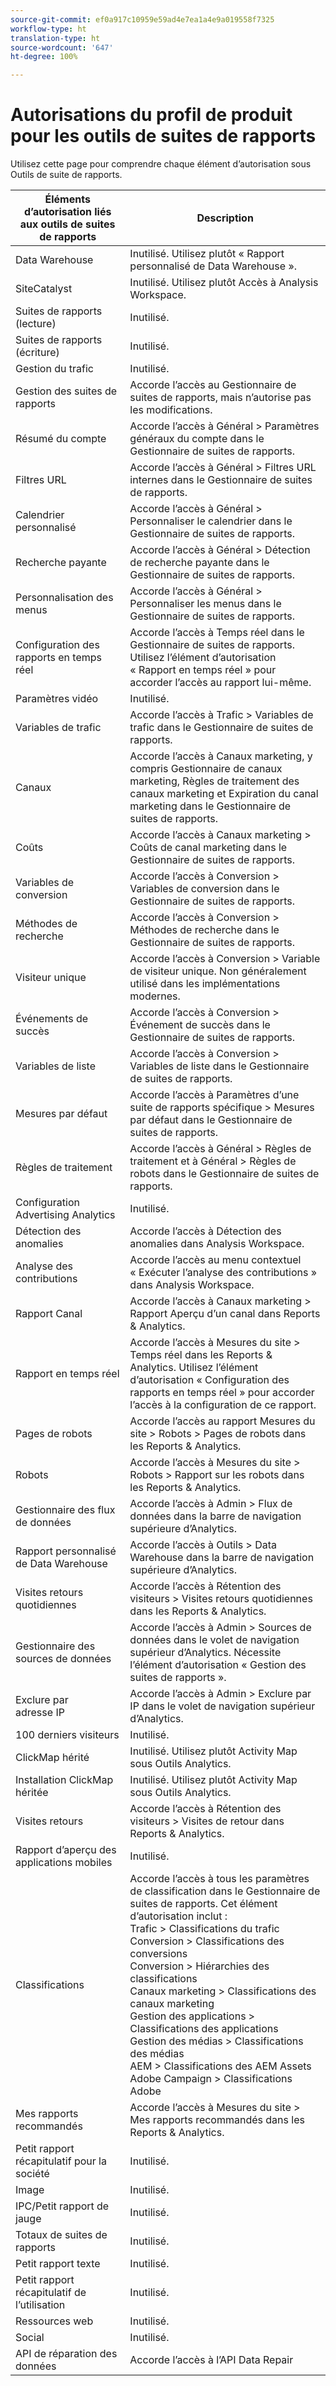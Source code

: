 ```yaml
---
source-git-commit: ef0a917c10959e59ad4e7ea1a4e9a019558f7325
workflow-type: ht
translation-type: ht
source-wordcount: '647'
ht-degree: 100%

---
```

# Autorisations du profil de produit pour les outils de suites de rapports

Utilisez cette page pour comprendre chaque élément d’autorisation sous Outils de suite de rapports.

| Éléments d’autorisation liés aux outils de suites de rapports | Description |
|------|------|
| Data Warehouse | Inutilisé. Utilisez plutôt « Rapport personnalisé de Data Warehouse ». |
| SiteCatalyst | Inutilisé. Utilisez plutôt Accès à Analysis Workspace. |
| Suites de rapports (lecture) | Inutilisé. |
| Suites de rapports (écriture) | Inutilisé. |
| Gestion du trafic | Inutilisé. |
| Gestion des suites de rapports | Accorde l’accès au Gestionnaire de suites de rapports, mais n’autorise pas les modifications. |
| Résumé du compte | Accorde l’accès à Général > Paramètres généraux du compte dans le Gestionnaire de suites de rapports. |
| Filtres URL | Accorde l’accès à Général > Filtres URL internes dans le Gestionnaire de suites de rapports. |
| Calendrier personnalisé | Accorde l’accès à Général > Personnaliser le calendrier dans le Gestionnaire de suites de rapports. |
| Recherche payante | Accorde l’accès à Général > Détection de recherche payante dans le Gestionnaire de suites de rapports. |
| Personnalisation des menus | Accorde l’accès à Général > Personnaliser les menus dans le Gestionnaire de suites de rapports. |
| Configuration des rapports en temps réel | Accorde l’accès à Temps réel dans le Gestionnaire de suites de rapports. Utilisez l’élément d’autorisation « Rapport en temps réel » pour accorder l’accès au rapport lui-même. |
| Paramètres vidéo | Inutilisé. |
| Variables de trafic | Accorde l’accès à Trafic > Variables de trafic dans le Gestionnaire de suites de rapports. |
| Canaux | Accorde l’accès à Canaux marketing, y compris Gestionnaire de canaux marketing, Règles de traitement des canaux marketing et Expiration du canal marketing dans le Gestionnaire de suites de rapports. |
| Coûts | Accorde l’accès à Canaux marketing > Coûts de canal marketing dans le Gestionnaire de suites de rapports. |
| Variables de conversion | Accorde l’accès à Conversion > Variables de conversion dans le Gestionnaire de suites de rapports. |
| Méthodes de recherche | Accorde l’accès à Conversion > Méthodes de recherche dans le Gestionnaire de suites de rapports. |
| Visiteur unique | Accorde l’accès à Conversion > Variable de visiteur unique. Non généralement utilisé dans les implémentations modernes. |
| Événements de succès | Accorde l’accès à Conversion > Événement de succès dans le Gestionnaire de suites de rapports. |
| Variables de liste | Accorde l’accès à Conversion > Variables de liste dans le Gestionnaire de suites de rapports. |
| Mesures par défaut | Accorde l’accès à Paramètres d’une suite de rapports spécifique > Mesures par défaut dans le Gestionnaire de suites de rapports. |
| Règles de traitement | Accorde l’accès à Général > Règles de traitement et à Général > Règles de robots dans le Gestionnaire de suites de rapports. |
| Configuration Advertising Analytics | Inutilisé. |
| Détection des anomalies | Accorde l’accès à Détection des anomalies dans Analysis Workspace. |
| Analyse des contributions | Accorde l’accès au menu contextuel « Exécuter l’analyse des contributions » dans Analysis Workspace. |
| Rapport Canal | Accorde l’accès à Canaux marketing > Rapport Aperçu d’un canal dans Reports &amp; Analytics. |
| Rapport en temps réel | Accorde l’accès à Mesures du site > Temps réel dans les Reports &amp; Analytics. Utilisez l’élément d’autorisation « Configuration des rapports en temps réel » pour accorder l’accès à la configuration de ce rapport. |
| Pages de robots | Accorde l’accès au rapport Mesures du site > Robots > Pages de robots dans les Reports &amp; Analytics. |
| Robots | Accorde l’accès à Mesures du site > Robots > Rapport sur les robots dans les Reports &amp; Analytics. |
| Gestionnaire des flux de données | Accorde l’accès à Admin > Flux de données dans la barre de navigation supérieure d’Analytics. |
| Rapport personnalisé de Data Warehouse | Accorde l’accès à Outils > Data Warehouse dans la barre de navigation supérieure d’Analytics. |
| Visites retours quotidiennes | Accorde l’accès à Rétention des visiteurs > Visites retours quotidiennes dans les Reports &amp; Analytics. |
| Gestionnaire des sources de données | Accorde l’accès à Admin > Sources de données dans le volet de navigation supérieur d’Analytics. Nécessite l’élément d’autorisation « Gestion des suites de rapports ». |
| Exclure par adresse IP | Accorde l’accès à Admin > Exclure par IP dans le volet de navigation supérieur d’Analytics. |
| 100 derniers visiteurs | Inutilisé. |
| ClickMap hérité | Inutilisé. Utilisez plutôt Activity Map sous Outils Analytics. |
| Installation ClickMap héritée | Inutilisé. Utilisez plutôt Activity Map sous Outils Analytics. |
| Visites retours | Accorde l’accès à Rétention des visiteurs > Visites de retour dans Reports &amp; Analytics. |
| Rapport d’aperçu des applications mobiles | Inutilisé. |
| Classifications | Accorde l’accès à tous les paramètres de classification dans le Gestionnaire de suites de rapports. Cet élément d’autorisation inclut : <br>Trafic > Classifications du trafic<br>Conversion > Classifications des conversions<br>Conversion > Hiérarchies des classifications<br>Canaux marketing > Classifications des canaux marketing<br>Gestion des applications > Classifications des applications<br>Gestion des médias > Classifications des médias<br>AEM > Classifications des AEM Assets<br>Adobe Campaign > Classifications Adobe |
| Mes rapports recommandés | Accorde l’accès à Mesures du site > Mes rapports recommandés dans les Reports &amp; Analytics. |
| Petit rapport récapitulatif pour la société | Inutilisé. |
| Image | Inutilisé. |
| IPC/Petit rapport de jauge | Inutilisé. |
| Totaux de suites de rapports | Inutilisé. |
| Petit rapport texte | Inutilisé. |
| Petit rapport récapitulatif de l’utilisation | Inutilisé. |
| Ressources web | Inutilisé. |
| Social | Inutilisé. |
| API de réparation des données | Accorde l’accès à l’API Data Repair |
